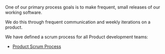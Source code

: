 One of our primary process goals is to make frequent, small releases of our working software. 

We do this through frequent communication and weekly iterations on a product. 

We have defined a scrum process for all Product development teams:

- [Product Scrum Process](https://andela.atlassian.net/wiki/spaces/TECH/pages/82411521/Scrum+Process+Revamp)
